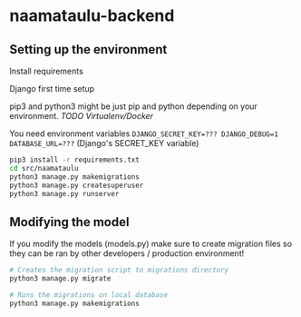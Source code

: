 # naamataulu-backend

## Setting up the environment

Install requirements

Django first time setup

pip3 and python3 might be just pip and python depending on your environment.
*TODO Virtualenv/Docker*

You need environment variables `DJANGO_SECRET_KEY=??? DJANGO_DEBUG=1 DATABASE_URL=???` (Django's SECRET_KEY variable)

```bash
pip3 install -r requirements.txt
cd src/naamataulu
python3 manage.py makemigrations
python3 manage.py createsuperuser
python3 manage.py runserver
```

## Modifying the model

If you modify the models (models.py) make sure to create migration files so they can be ran by other developers / production environment!

```bash
# Creates the migration script to migrations directory
python3 manage.py migrate

# Runs the migrations on local database
python3 manage.py makemigrations
```